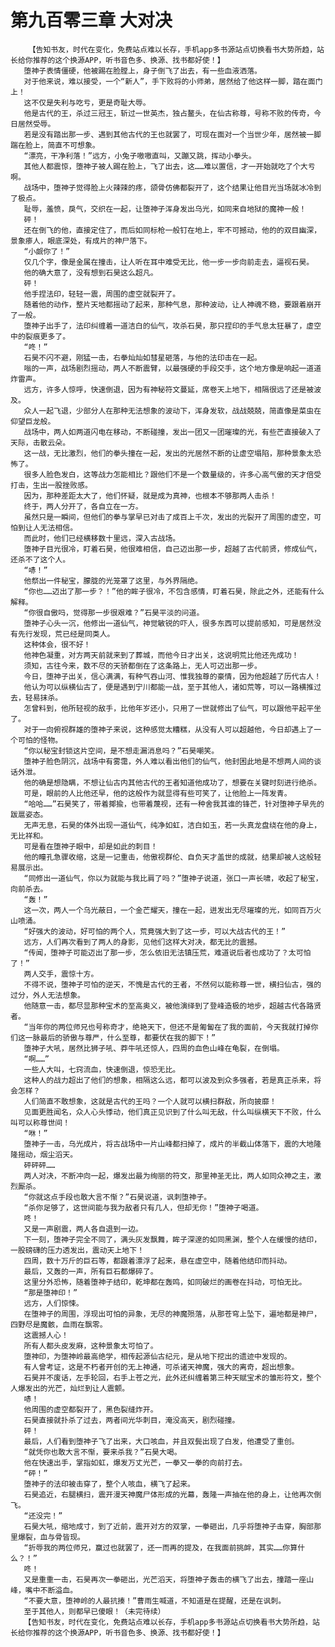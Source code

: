 # 第九百零三章 大对决
        【告知书友，时代在变化，免费站点难以长存，手机app多书源站点切换看书大势所趋，站长给你推荐的这个换源APP，听书音色多、换源、找书都好使！】
       堕神子表情僵硬，他被踢在脸膛上，身子倒飞了出去，有一些血液洒落。
       对于他来说，难以接受，一个“新人”，手下败将的小师弟，居然给了他这样一脚，踏在面门上！
       这不仅是失利与吃亏，更是奇耻大辱。
       他是古代的王，杀过三冠王，斩过一世英杰，独占鳌头，在仙古称尊，号称不败的传奇，今日居然受辱。
       若是没有踏出那一步、遇到其他古代的王也就罢了，可现在面对一个当世少年，居然被一脚踹在脸上，简直不可想象。
       “漂亮，干净利落！”远方，小兔子嗷嗷直叫，又蹦又跳，挥动小拳头。
       其他人都震惊，堕神子被人踢在脸上，飞了出去，这……难以置信，才一开始就吃了个大亏啊。
       战场中，堕神子觉得脸上火辣辣的疼，颌骨仿佛都裂开了，这个结果让他目光当场就冰冷到了极点。
       耻辱，羞愤，戾气，交织在一起，让堕神子浑身发出乌光，如同来自地狱的魔神一般！
       砰！
       还在倒飞的他，直接定住了，而后如同标枪一般钉在地上，牢不可撼动，他的的双目幽深，景象瘆人，眼底深处，有成片的神尸落下。
       “小觑你了！”
       仅几个字，像是金属在撞击，让人听在耳中难受无比，他一步一步向前走去，逼视石昊。
       他的确大意了，没有想到石昊这么超凡。
       砰！
       他手捏法印，轻轻一震，周围的虚空就裂开了。
       随着他的动作，整片天地都摇动了起来，那种气息，那种波动，让人神魂不稳，要跟着崩开了一般。
       堕神子出手了，法印纠缠着一道洁白的仙气，攻杀石昊，那只捏印的手气息太狂暴了，虚空中的裂痕更多了。
       “咚！”
       石昊不闪不避，刚猛一击，右拳灿灿如彗星砸落，与他的法印击在一起。
       嗡的一声，战场剧烈摇动，两人不断震臂，以最强硬的手段交手，这个地方像是响起一道道炸雷声。
       远方，许多人惊呼，快速倒退，因为有神秘符文蔓延，席卷天上地下，相隔很远了还是被波及。
       众人一起飞退，少部分人在那种无法想象的波动下，浑身发软，战战兢兢，简直像是菜虫在仰望巨龙般。
       战场中，两人如两道闪电在移动，不断碰撞，发出一团又一团璀璨的光，有些芒直接破入了天际，击散云朵。
       这一战，无比激烈，他们的拳头撞在一起，发出的光居然不断的让虚空塌陷，那种景象太恐怖了。
       很多人脸色发白，这等战力怎能相比？跟他们不是一个数量级的，许多心高气傲的天才倍受打击，生出一股挫败感。
       因为，那种差距太大了，他们怀疑，就是成为真神，也根本不够那两人击杀！
       终于，两人分开了，各自立在一方。
       虽然只是一瞬间，但他们的拳与掌早已对击了成百上千次，发出的光裂开了周围的虚空，可怕到让人无法相信。
       而此时，他们已经横移数十里远，深入古战场。
       堕神子目光很冷，盯着石昊，他很难相信，自己迈出那一步，超越了古代前贤，修成仙气，还杀不了这个人。
       “哧！”
       他祭出一件秘宝，朦胧的光笼罩了这里，与外界隔绝。
       “你也……迈出了那一步？！”他的眸子很冷，不包含感情，盯着石昊，除此之外，还能有什么解释。
       “你很自傲吗，觉得那一步很艰难？”石昊平淡的问道。
       堕神子心头一沉，他修出一道仙气，神觉敏锐的吓人，很多东西可以提前感知，可是居然没有先行发现，荒已经是同类人。
       这种体会，很不好！
       他神色凝重，对方两天前就来到了葬城，而他今日才出关，这说明荒比他还先成功！
       须知，古往今来，数不尽的天骄都倒在了这条路上，无人可迈出那一步。
       今日，堕神子出关，信心满满，有种气吞山河、惟我独尊的豪情，因为他超越了历代古人！
       他认为可以纵横仙古了，便是遇到宁川都能一战，至于其他人，诸如荒等，可以一路横推过去，轻易抹杀。
       怎曾料到，他所轻视的敌手，比他年岁还小，只用了一世就修出了仙气，可以跟他平起平坐了。
       对于一向俯视群雄的堕神子来说，这种感觉太糟糕，从没有人可以超越他，今日却遇上了一个可怕的怪物。
       “你以秘宝封锁这片空间，是不想走漏消息吗？”石昊嘲笑。
       堕神子脸色阴沉，战场中有雾霭，外人难以看出他们的仙气，他封困此地是不想两人间的谈话外泄。
       他的确是想隐瞒，不想让仙古内其他古代的王者知道他成功了，想要在关键时刻进行绝杀。
       可是，眼前的人比他还早，他的这般作为就显得有些可笑了，让他脸上一阵发青。
       “哈哈……”石昊笑了，带着揶揄，也带着蔑视，还有一种舍我其谁的锋芒，针对堕神子早先的跋扈姿态。
       无声无息，石昊的体外出现一道仙气，纯净如虹，洁白如玉，若一头真龙盘绕在他的身上，无比祥和。
       可是看在堕神子眼中，却是如此的刺目！
       他的瞳孔急骤收缩，这是一记重击，他傲视群伦、自负天才盖世的成就，结果却被人这般轻易展示出。
       “同修出一道仙气，你以为就能与我比肩了吗？”堕神子说道，张口一声长啸，收起了秘宝，向前杀去。
       “轰！”
       这一次，两人一个乌光蔽日，一个金芒耀天，撞在一起，迸发出无尽璀璨的光，如同百万火山喷涌。
       “好强大的波动，好可怕的两个人，荒竟强大到了这一步，可以大战古代的王！”
       远方，人们再次看到了两人的身影，见他们这样大对决，都无比的震撼。
       “传闻，堕神子可能迈出了那一步，怎么依旧无法镇压荒，难道说后者也成功了？太可怕了！”
       两人交手，震惊十方。
       不得不说，堕神子可怕的逆天，不愧是古代的王者，不然何以能称尊一世，横扫仙古，强的过分，外人无法想象。
       他随意一击，都尽显那种宝术的至高奥义，被他演绎到了登峰造极的地步，超越古代各路贤者。
       “当年你的两位师兄也号称奇才，绝艳天下，但还不是匍匐在了我的面前，今天我就打掉你们这一脉最后的骄傲与尊严，什么至尊，都要伏在我的脚下！”
       堕神子大吼，居然比狮子吼、莽牛吼还惊人，四周的血色山峰在龟裂，在倒塌。
       “啊……”
       一些人大叫，七窍流血，快速倒退，惊恐无比。
       这种人的战力超出了他们的想象，相隔这么远，都可以波及到众多强者，若是真正杀来，将会怎样？
       人们简直不敢想象，这就是古代的王吗？一个人就可以横扫群敌，所向披靡！
       见面更胜闻名，众人心头悸动，他们真正见识到了什么叫无敌，什么叫纵横天下不败，什么叫可以称尊世间！
       “咻！”
       堕神子一击，乌光成片，将古战场中一片山峰都扫掉了，成片的半截山体落下，震的大地隆隆摇动，烟尘滔天。
       砰砰砰……
       两人对决，不断冲向一起，爆发出最为绚丽的符文，那里神圣无比，两人如同众神之主，激烈厮杀。
       “你就这点手段也敢大言不惭？”石昊说道，讽刺堕神子。
       “杀你足够了，这世间能与我为敌者只有几人，但却无你！”堕神子喝道。
       咚！
       又是一声剧震，两人各自退到一边。
       下一刻，堕神子完全不同了，满头灰发飘舞，眸子深邃的如同黑渊，整个人在缓慢的结印，一股磅礴的压力透发出，震动天上地下！
       四周，数十万斤的巨石等，都跟着漂浮了起来，悬在虚空中，随着他结印而抖动。
       最后，又轰的一声，所有巨石都爆碎了。
       这里分外恐怖，随着堕神子结印，乾坤都在轰鸣，如同破烂的画卷在抖动，可怕无比。
       “那是堕神印！”
       远方，人们惊悚。
       在堕神子的周围，浮现出可怕的异象，无尽的神魔殒落，从那苍穹上坠下，遍地都是神尸，四野尽是魔骸，血雨在飘零。
       这震撼人心！
       所有人都头皮发麻，这种景象太可怕了。
       堕神印，为堕神岭最高绝学，相传起源仙古纪元，是从地下挖出的遗迹中发现的。
       有人曾考证，这是不朽者开创的无上神通，可杀诸天神魔，强大的离奇，超出想象。
       石昊并不废话，左手轮回，右手上苍之光，此外还纠缠着第三种天赋宝术的雏形符文，整个人爆发出的光芒，灿烂到让人震颤。
       哧！
       他周围的虚空都裂开了，黑色裂缝炸开。
       石昊直接就扑杀了过去，两者间光华刺目，淹没高天，剧烈碰撞。
       砰！
       最后，人们看到堕神子飞了出来，大口咳血，并且双鬓出现了白发，他遭受了重创。
       “就凭你也敢大言不惭，要来杀我？”石昊大喝。
       他在快速出手，掌指如虹，爆发万丈光芒，一拳又一拳的向前打去。
       “砰！”
       堕神子的法印被击穿了，整个人咳血，横飞了起来。
       石昊追近，右腿横扫，震开漫天神魔尸体形成的光幕，轰隆一声抽在他的身上，让他再次倒飞。
       “还没完！”
       石昊大吼，缩地成寸，到了近前，震开对方的双掌，一拳砸出，几乎将堕神子击穿，胸部那里爆裂，血与骨皆现。
       “折辱我的两位师兄，赢过也就罢了，还一而再的提及，在我面前挑衅，其实……你算什么？！”
       咚！
       又是重重一击，石昊再次一拳砸出，光芒滔天，将堕神子轰击的横飞了出去，撞踏一座山峰，嘴中不断溢血。
       “不要大意，堕神岭的人最抗揍！”曹雨生喊道，不知道是在提醒，还是在讽刺。
       至于其他人，则都早已傻眼！（未完待续）
       【告知书友，时代在变化，免费站点难以长存，手机app多书源站点切换看书大势所趋，站长给你推荐的这个换源APP，听书音色多、换源、找书都好使！】